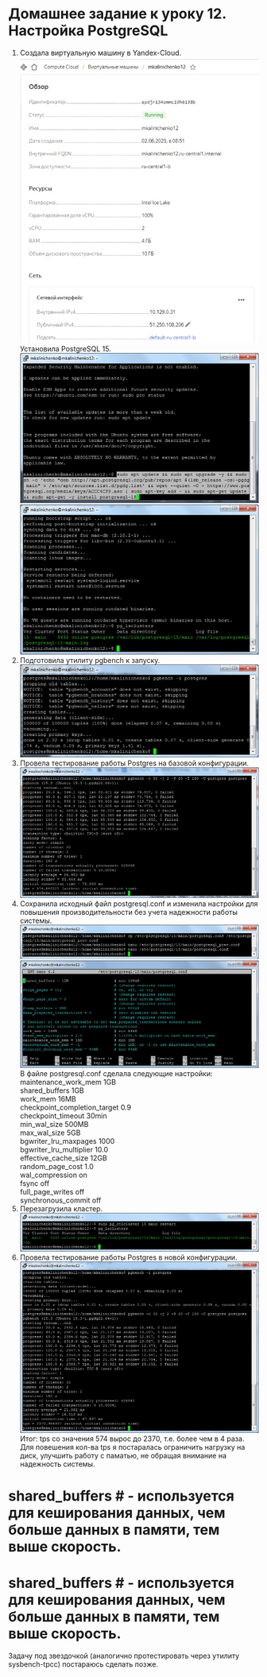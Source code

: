# Домашнее задание к уроку 12. Настройка PostgreSQL #   
1. Создала виртуальную машину в Yandex-Cloud.   
![Шаг4](/12_1_create_vm.jpg)  
Установила PostgreSQL 15.   
![Шаг4](/12_2_inst_postgre.jpg)  
![Шаг4](/12_3_postgre_ok.jpg)  
1. Подготовила утилиту pgbench к запуску.      
![Шаг4](/12_4_pgbench_bef.jpg)  
1. Провела тестирование работы Postgres на базовой конфигурации.  
![Шаг4](/12_5_pgbench_first.jpg)  
1. Сохранила исходный файл postgresql.conf и изменила настройки для повышения производительности без учета надежности работы системы.   
![Шаг4](/12_6_postgresql_conf1.jpg)  
![Шаг4](/12_7_postgresql_conf2.jpg)  
В файле postgresql.conf сделала следующие настройки:      
   maintenance_work_mem            1GB   
   shared_buffers                  1GB   
   work_mem                        16MB   
   checkpoint_completion_target    0.9   
   checkpoint_timeout              30min   
   min_wal_size                    500MB   
   max_wal_size                    5GB   
   bgwriter_lru_maxpages           1000   
   bgwriter_lru_multiplier         10.0   
   effective_cache_size            12GB   
   random_page_cost                1.0   
   wal_compression                 on   
   fsync                           off   
   full_page_writes                off   
   synchronous_commit              off   
1. Перезагрузила кластер.   
![Шаг4](/12_8_restart.jpg)  
1. Провела тестирование работы Postgres в новой конфигурации.   
![Шаг4](/12_9_pgbench_second.jpg)   
Итог: tps со значения 574 вырос до 2370, т.е. более чем в 4 раза.   
Для повешения кол-ва tps я постаралась ограничить нагрузку на диск, улучшить работу с паматью, не обращая внимание на надежность системы.   
# shared_buffers # - используется для кеширования данных, чем больше данных в памяти, тем выше скорость.
# shared_buffers # - используется для кеширования данных, чем больше данных в памяти, тем выше скорость.
Задачу под звездочкой (аналогично протестировать через утилиту sysbench-tpcc) постараюсь сделать позже.
